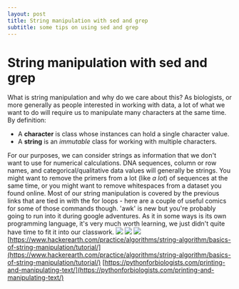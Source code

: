 ```yaml
---
layout: post
title: String manipulation with sed and grep
subtitle: some tips on using sed and grep
---
```

# String manipulation with sed and grep

What is string manipulation and why do we care about this? As biologists, or more generally as people interested in working with data, a lot of what we want to do will require us to manipulate many characters at the same time. By definition:

*   A **character** is class whose instances can hold a single character value.
*   A **string** is an _immutable_ class for working with multiple characters.

  For our purposes, we can consider strings as information that we don't want to use for numerical calculations. DNA sequences, column or row names, and categorical/qualitative data values will generally be strings. You might want to remove the primers from a lot (like _a lot_) of sequences at the same time, or you might want to remove whitespaces from a dataset you found online. Most of our string manipulation is covered by the previous links that are tied in with the for loops - here are a couple of useful comics for some of those commands though. 'awk' is new but you're probably going to run into it during google adventures. As it in some ways is its own programming language, it's very much worth learning, we just didn't quite have time to fit it into our classwork. ![](http://sites.nd.edu/crivaldi/files/2018/09/awk.jpg) ![](http://sites.nd.edu/crivaldi/files/2018/09/sed.jpg) ![](http://sites.nd.edu/crivaldi/files/2018/09/grep.jpg) [https://www.hackerearth.com/practice/algorithms/string-algorithm/basics-of-string-manipulation/tutorial/](https://www.hackerearth.com/practice/algorithms/string-algorithm/basics-of-string-manipulation/tutorial/) [https://pythonforbiologists.com/printing-and-manipulating-text/](https://pythonforbiologists.com/printing-and-manipulating-text/)
